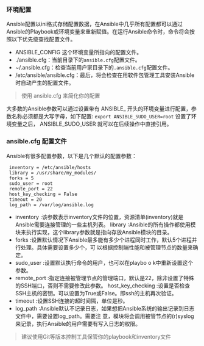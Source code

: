 ### 环境配置
Ansible配置以ini格式存储配置数据，在Ansible中几乎所有配置都可以通过Ansible的Playbook或环境变量来重新赋值。在运行Ansible命令时，命令将会按照以下优先级查找配置文件。
* ANSIBLE_CONFIG 这个环境变量所指向的配置文件。 
* ./ansible.cfg：当前目录下的`ansible.cfg`配置文件。
* ~/.ansible.cfg：检查当前用户家目录下的`.ansible.cfg`配置文件。
*  /etc/ansible/ansible.cfg：最后，将会检查在用软件包管理工具安装Ansible时自动产生的配置文件。

> 使用 ansible.cfg 来简化你的配置

大多数的Ansible参数可以通过设置带有 ANSIBLE_ 开头的环境变量进行配置，参数名称必须都是大写字母，如下配置:
`export ANSIBLE_SUDO_USER=root`
设置了环境变量之后， ANSIBLE_SUDO_USER 就可以在后续操作中直接引用。

### ansible.cfg 配置文件
Ansible有很多配置参数，以下是几个默认的配置参数：
```
 inventory = /etc/ansible/hosts
 library = /usr/share/my_modules/
 forks = 5
 sudo_user = root
 remote_port = 22
 host_key_checking = False
 timeout = 20
 log_path = /var/log/ansible.log
```
* inventory :该参数表示inventory文件的位置，资源清单(inventory)就是Ansible需要连接管理的一些主机列表。 library :Ansible的所有操作都使用模块来执行实现，这个library参数就是指向存放Ansible模块的目录。
* forks :设置默认情况下Ansible最多能有多少个进程同时工作，默认5个进程并行处理。具体需要设置多少个，可
以根据控制端性能和被管理节点的数量来确定。
* sudo_user :设置默认执行命令的用户，也可以在playbo o k中重新设置这个参数。
* remote_port :指定连接被管理节点的管理端口，默认是22，除非设置了特殊的SSH端口，否则不需要修改此参数。 host_key_checking :设置是否检查SSH主机的密钥。可以设置为True或False。即ssh的主机再次验证。
* timeout :设置SSH连接的超时间隔，单位是秒。
* log_path :Ansible默认不记录日志，如果想把Ansible系统的输出记录到日志文件中，需要设置log_path。需要注
意，模块将会调用被管节点的(r)syslog来记录，执行Ansible的用户需要有写入日志的权限。

> 建议使用Git等版本控制工具保管你的playbook和inventory文件
